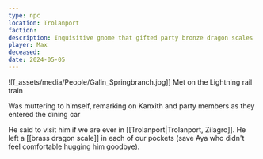 ```yaml
---
type: npc
location: Trolanport
faction: 
description: Inquisitive gnome that gifted party bronze dragon scales
player: Max
deceased: 
date: 2024-05-05
---
```

![[_assets/media/People/Galin_Springbranch.jpg]]
Met on the Lightning rail train

Was muttering to himself, remarking on Kanxith and party members as they entered the dining car

He said to visit him if we are ever in [[Trolanport|Trolanport, Zilagro]]. He left a [[brass dragon scale]] in each of our pockets (save Aya who didn't feel comfortable hugging him goodbye).